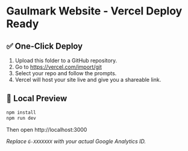 # Gaulmark Website - Vercel Deploy Ready

## ✅ One-Click Deploy

1. Upload this folder to a GitHub repository.
2. Go to https://vercel.com/import/git
3. Select your repo and follow the prompts.
4. Vercel will host your site live and give you a shareable link.

## 🔧 Local Preview

```bash
npm install
npm run dev
```

Then open http://localhost:3000

*Replace `G-XXXXXXX` with your actual Google Analytics ID.*
